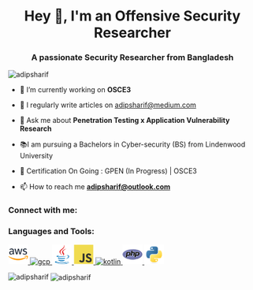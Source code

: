 <h1 align="center">Hey 👋, I'm an Offensive Security Researcher</h1>
<h3 align="center">A passionate Security Researcher from Bangladesh</h3>

<p align="left"> <img src="https://komarev.com/ghpvc/?username=adipsharif&label=Profile%20views&color=0e75b6&style=flat" alt="adipsharif" /> </p>

- 🌱 I’m currently working on **OSCE3**

- 📝 I regularly write articles on [adipsharif@medium.com](adipsharif@medium.com)

- 💬 Ask me about **Penetration Testing x Application Vulnerability Research**

- 📚I am pursuing a Bachelors in Cyber-security (BS) from Lindenwood University
  
- 💬  Certification On Going : GPEN (In Progress) | OSCE3

- 📫 How to reach me **adipsharif@outlook.com**

<h3 align="left">Connect with me:</h3>
<p align="left">
</p>

<h3 align="left">Languages and Tools:</h3>
<p align="left"> <a href="https://aws.amazon.com" target="_blank" rel="noreferrer"> <img src="https://raw.githubusercontent.com/devicons/devicon/master/icons/amazonwebservices/amazonwebservices-original-wordmark.svg" alt="aws" width="40" height="40"/> </a> <a href="https://cloud.google.com" target="_blank" rel="noreferrer"> <img src="https://www.vectorlogo.zone/logos/google_cloud/google_cloud-icon.svg" alt="gcp" width="40" height="40"/> </a> <a href="https://www.java.com" target="_blank" rel="noreferrer"> <img src="https://raw.githubusercontent.com/devicons/devicon/master/icons/java/java-original.svg" alt="java" width="40" height="40"/> </a> <a href="https://developer.mozilla.org/en-US/docs/Web/JavaScript" target="_blank" rel="noreferrer"> <img src="https://raw.githubusercontent.com/devicons/devicon/master/icons/javascript/javascript-original.svg" alt="javascript" width="40" height="40"/> </a> <a href="https://kotlinlang.org" target="_blank" rel="noreferrer"> <img src="https://www.vectorlogo.zone/logos/kotlinlang/kotlinlang-icon.svg" alt="kotlin" width="40" height="40"/> </a> <a href="https://www.php.net" target="_blank" rel="noreferrer"> <img src="https://raw.githubusercontent.com/devicons/devicon/master/icons/php/php-original.svg" alt="php" width="40" height="40"/> </a> <a href="https://www.python.org" target="_blank" rel="noreferrer"> <img src="https://raw.githubusercontent.com/devicons/devicon/master/icons/python/python-original.svg" alt="python" width="40" height="40"/> </a> </p>

<p><img align="left" src="https://github-readme-stats.vercel.app/api/top-langs?username=adipsharif&show_icons=true&locale=en&layout=compact" alt="adipsharif" /></p>

<p>&nbsp;<img align="center" src="https://github-readme-stats.vercel.app/api?username=adipsharif&show_icons=true&locale=en" alt="adipsharif" /></p>
